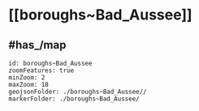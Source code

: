 # [[boroughs~Bad_Aussee]] 


## #has_/map  



```leaflet
id: boroughs~Bad_Aussee
zoomFeatures: true 
minZoom: 2 
maxZoom: 18
geojsonFolder: ./boroughs~Bad_Aussee//
markerFolder: ./boroughs~Bad_Aussee/
```
